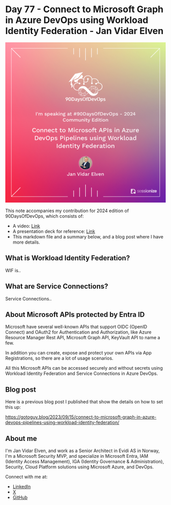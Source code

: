 # Day 77 - Connect to Microsoft Graph in Azure DevOps using Workload Identity Federation - Jan Vidar Elven

![day77](./images/day77.png)

This note accompanies my contribution for 2024 edition of 90DaysOfDevOps, which consists of:

- A video: [Link]()
- A presentation deck for reference: [Link]()
- This markdown file and a summary below, and a blog post where I have more details.

## What is Workload Identity Federation?

WIF is..

## What are Service Connections?

Service Connections..

## About Microsoft APIs protected by Entra ID

Microsoft have several well-known APIs that support OIDC (OpenID Connect) and OAuth2 for Authentication and Authorization, like Azure Resource Manager Rest API, Microsoft Graph API, KeyVault API to name a few.

In addition you can create, expose and protect your own APIs via App Registrations, so there are a lot of usage scenarios.

All this Microsoft APIs can be accessed securely and without secrets using Workload Identity Federation and Service Connections in Azure DevOps.

## Blog post

Here is a previous blog post I published that show the details on how to set this up:

https://gotoguy.blog/2023/09/15/connect-to-microsoft-graph-in-azure-devops-pipelines-using-workload-identity-federation/

## About me

I'm Jan Vidar Elven, and work as a Senior Architect in Evidi AS in Norway, I'm a Microsoft Security MVP, and specialize in Microsoft Entra, IAM (Identity Access Management), IGA (Identity Governance & Administration), Security, Cloud Platform solutions using Microsoft Azure, and DevOps.

Connect with me at:

- [LinkedIn](https://linkedin.com/in/janvidarelven)
- [X](https://x.com/JanVidarElven)
- [GitHub](https://github.com/janvidarelven)
